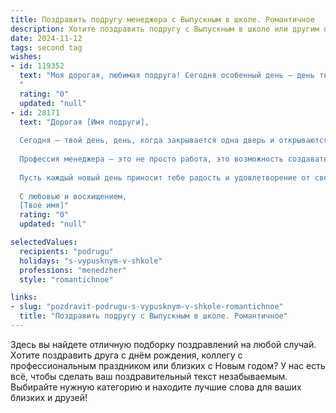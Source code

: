 ```yaml
---
title: Поздравить подругу менеджера с Выпускным в школе. Романтичное
description: Хотите поздравить подругу с Выпускным в школе или другим праздником? Наш ИИ создаст незабываемое поздравление, а вы обязательно выделитесь среди других.  
date: 2024-11-12
tags: second tag
wishes:
- id: 119352
  text: "Моя дорогая, любимая подруга! Сегодня особенный день – день твоего выпускного!  Сердце переполняется гордостью и нежностью, наблюдая, как ты, моя прекрасная фея, расправляешь крылья и готовишься к взлёту в новую, удивительную жизнь.  Пусть твой путь менеджера будет полон ярких побед, вдохновения и бесконечной любви к своему делу.  Знай, что всегда можешь рассчитывать на мою поддержку и верную дружбу.  Счастья тебе, моя дорогая! Пусть всё, о чём ты мечтаешь, сбудется!
  "
  rating: "0"
  updated: "null"
- id: 28171
  text: "Дорогая [Имя подруги],
  
  Сегодня — твой день, день, когда закрывается одна дверь и открываются бесчисленные возможности! Поздравляю тебя с замечательным итогом — выпускным! Ты сделала огромный шаг к своей мечте, и я горжусь твоими успехами.
  
  Профессия менеджера — это не просто работа, это возможность создавать, управлять и вдохновлять других. Я знаю, что ты обладаешь всеми качествами для того, чтобы добиться великих высот. Твоя энергия, настойчивость и умение находить общий язык с людьми — твои главные достоинства.
  
  Пусть каждый новый день приносит тебе радость и удовлетворение от свершений. Желаю тебе не терять мечты, а смело идти к ним, преодолевая любые преграды. Ты заслуживаешь только самого лучшего, и я верю, что у тебя всё получится!
  
  С любовью и восхищением,
  [Твое имя]"
  rating: "0"
  updated: "null"

selectedValues:
  recipients: "podrugu"
  holidays: "s-vypusknym-v-shkole"
  professions: "menedzher"
  style: "romantichnoe"

links:
- slug: "pozdravit-podrugu-s-vypusknym-v-shkole-romantichnoe"
  title: "Поздравить подругу с Выпускным в школе. Романтичное"
---
```


Здесь вы найдете отличную подборку поздравлений на любой случай.
Хотите поздравить друга с днём рождения, коллегу с профессиональным праздником или близких с Новым годом? У нас есть всё, чтобы сделать ваш поздравительный текст незабываемым. Выбирайте нужную категорию и находите лучшие слова для ваших близких и друзей!
